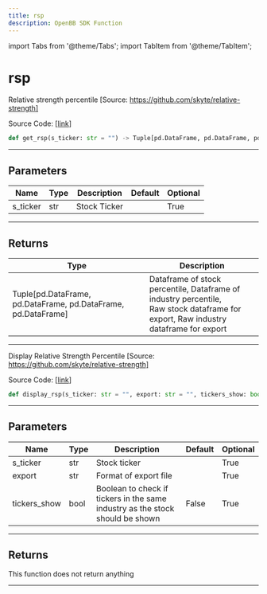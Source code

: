 ```yaml
---
title: rsp
description: OpenBB SDK Function
---
```


import Tabs from '@theme/Tabs';
import TabItem from '@theme/TabItem';

# rsp

<Tabs>
<TabItem value="model" label="Model" default>

Relative strength percentile [Source: https://github.com/skyte/relative-strength]

Source Code: [[link](https://github.com/OpenBB-finance/OpenBBTerminal/tree/main/openbb_terminal/stocks/technical_analysis/rsp_model.py#L16)]

```python
def get_rsp(s_ticker: str = "") -> Tuple[pd.DataFrame, pd.DataFrame, pd.DataFrame, pd.DataFrame]
```

---

## Parameters

| Name | Type | Description | Default | Optional |
| ---- | ---- | ----------- | ------- | -------- |
| s_ticker | str | Stock Ticker |  | True |


---

## Returns

| Type | Description |
| ---- | ----------- |
| Tuple[pd.DataFrame, pd.DataFrame, pd.DataFrame, pd.DataFrame] | Dataframe of stock percentile, Dataframe of industry percentile,<br/>Raw stock dataframe for export, Raw industry dataframe for export |
---



</TabItem>
<TabItem value="view" label="View">

Display Relative Strength Percentile [Source: https://github.com/skyte/relative-strength]

Source Code: [[link](https://github.com/OpenBB-finance/OpenBBTerminal/tree/main/openbb_terminal/stocks/technical_analysis/rsp_view.py#L20)]

```python
def display_rsp(s_ticker: str = "", export: str = "", tickers_show: bool = False) -> None
```

---

## Parameters

| Name | Type | Description | Default | Optional |
| ---- | ---- | ----------- | ------- | -------- |
| s_ticker | str | Stock ticker |  | True |
| export | str | Format of export file |  | True |
| tickers_show | bool | Boolean to check if tickers in the same industry as the stock should be shown | False | True |


---

## Returns

This function does not return anything

---



</TabItem>
</Tabs>